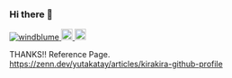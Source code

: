 ### Hi there 👋

<p align="left">
  <a href="https://github.com/windblume/windblume/">
    <img src="https://komarev.com/ghpvc/?username=windblume" alt="windblume" />
  </a>
<a href="http://twitter.com/windblume">
    <img height="20" src="https://img.shields.io/twitter/follow/windblume?label=Twitter&logo=twitter&style=flat" />
  </a>
  <a href="https://github.com/windblume">
    <img height="20" src="https://img.shields.io/github/followers/windblume?label=follow&logo=github&style=flat" />
  </a>
</p>

THANKS!! Reference Page.  
https://zenn.dev/yutakatay/articles/kirakira-github-profile


<!--
**windblume/windblume** is a ✨ _special_ ✨ repository because its `README.md` (this file) appears on your GitHub profile.

Here are some ideas to get you started:

- 🔭 I’m currently working on ...
- 🌱 I’m currently learning ...
- 👯 I’m looking to collaborate on ...
- 🤔 I’m looking for help with ...
- 💬 Ask me about ...
- 📫 How to reach me: ...
- 😄 Pronouns: ...
- ⚡ Fun fact: ...
-->
